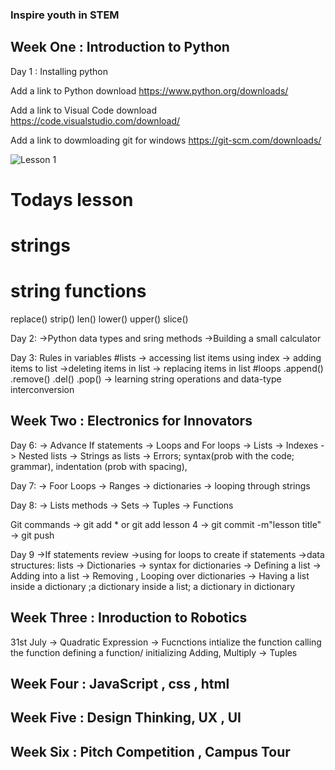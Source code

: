 ### Inspire youth in STEM

## Week One : Introduction to Python
Day 1 : Installing python

Add a link to Python download
https://www.python.org/downloads/

Add a link to Visual Code download
https://code.visualstudio.com/download/


Add a link to dowmloading git for windows
https://git-scm.com/downloads/


![Lesson 1 ](./images/lesson1.PNG)

# Todays lesson
# strings
# string functions 
replace()
strip()
len()
lower()
upper()
slice()

Day 2:
->Python data types and sring methods
->Building a small calculator


Day 3: Rules in variables
#lists -> accessing list items using index
    -> adding items to list
    ->deleting items in list
    -> replacing items in list
#loops
.append()
.remove()
.del()
.pop()
-> learning string operations and data-type interconversion



## Week Two : Electronics for Innovators
Day 6: 
-> Advance If statements
-> Loops and For loops
-> Lists
-> Indexes
-> Nested lists
-> Strings as lists
-> Errors; syntax(prob with the code; grammar), indentation (prob with spacing),

Day 7:
-> Foor Loops
-> Ranges
-> dictionaries
-> looping through strings

Day 8:
-> Lists methods
-> Sets
-> Tuples
-> Functions

Git commands
-> git add * or git add lesson 4
-> git commit -m"lesson title"
-> git push

Day 9
->If statements review
->using for loops to create if statements
->data structures: lists
-> Dictionaries
-> syntax for dictionaries
-> Defining a list
-> Adding into a list
-> Removing , Looping over dictionaries
-> Having a list inside a dictionary ;a dictionary inside a list; a dictionary in dictionary

## Week Three : Inroduction to Robotics
31st July 
-> Quadratic Expression
-> Fucnctions
    intialize the function
    calling the function
    defining a function/ initializing
    Adding, Multiply
-> Tuples
    
## Week Four : JavaScript , css , html

## Week Five : Design Thinking, UX , UI

## Week Six : Pitch Competition , Campus Tour


